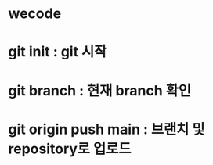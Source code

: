 # wecode

# git init : git 시작

# git branch : 현재 branch 확인

# git origin push main : 브랜치 및 repository로 업로드
